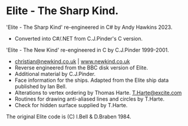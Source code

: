 # Elite - The Sharp Kind.

'Elite - The Sharp Kind' re-engineered in C# by Andy Hawkins 2023.  
- Converted into C#/.NET from C.J.Pinder's C version.  

'Elite - The New Kind' re-engineered in C by C.J.Pinder 1999-2001. 
- christian@newkind.co.uk  |  www.newkind.co.uk
- Reverse engineered from the BBC disk version of Elite.  
- Additional material by C.J.Pinder.  
- Face information for the ships. Adapted from the Elite ship data published by Ian Bell.  
- Alterations to vertex ordering by Thomas Harte. <T.Harte@excite.com>  
- Routines for drawing anti-aliased lines and circles by T.Harte.
- Check for hidden surface supplied by T.Harte.


The original Elite code is (C) I.Bell & D.Braben 1984.  